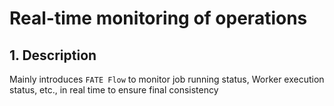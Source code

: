 # Real-time monitoring of operations

## 1. Description

Mainly introduces `FATE Flow` to monitor job running status, Worker execution status, etc., in real time to ensure final consistency